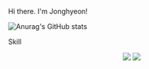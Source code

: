Hi there. I'm Jonghyeon!

![Anurag's GitHub stats](https://github-readme-stats.vercel.app/api?username=jonghyeon95&show_icons=true&theme=radical)


Skill

<div align=center> 

  <img src="https://img.shields.io/badge/html5-E34F26?style=for-the-badge&logo=html5&logoColor=white">
  <img src="https://img.shields.io/badge/Spring Boot-6DB33F?style=for-the-badge&logo=/Spring&logoColor=white">

  <br>
</div>

